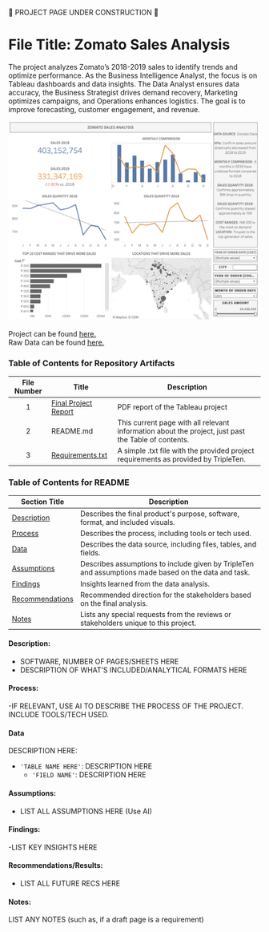 🚧 PROJECT PAGE UNDER CONSTRUCTION 🚧  

# File Title: Zomato Sales Analysis  

The project analyzes Zomato’s 2018-2019 sales to identify trends and optimize performance. As the Business Intelligence Analyst, the focus is on Tableau dashboards and data insights. The Data Analyst ensures data accuracy, the Business Strategist drives demand recovery, Marketing optimizes campaigns, and Operations enhances logistics. The goal is to improve forecasting, customer engagement, and revenue.  


[<img src="https://github.com/Michael-Migliore/Data_projects_TripleTen/blob/main/Images/Zomato%20Dashboard.png" alt="First Sheet of Project**">](https://public.tableau.com/views/ZomatoSalesAnalysis_17378150168530/Dashboard22?:language=en-US&:sid=&:redirect=auth&:display_count=n&:origin=viz_share_link)  

  
Project can be found <a href="https://public.tableau.com/views/ZomatoSalesAnalysis_17378150168530/Dashboard22?:language=en-US&:sid=&:redirect=auth&:display_count=n&:origin=viz_share_link"><u>here</u>.</a>  
Raw Data can be found <a href="https://drive.google.com/drive/folders/1KXcrqVbO85_mU9ml4afypz7J0j_wHm8z?usp=drive_link"><u>here</u>.</a>  

### Table of Contents for Repository Artifacts
| File Number | Title | Description |
| :-----------: | ----------- |----------- |
| 1 | [Final Project Report](https://github.com/Michael-Migliore/Data_projects_TripleTen/blob/main/Zomato%20Sales%20Analysis/FINAL%20PROJECT%20REPORT%20(Updated).pdf) | PDF report of the Tableau project |
| 2 | README.md | This current page with all relevant information about the project, just past the Table of contents. |
| 3 | [Requirements.txt](https://github.com/Michael-Migliore/Data_projects_TripleTen/blob/main/Zomato%20Sales%20Analysis/Requirments.txt) | A simple .txt file with the provided project requirements as provided by TripleTen. |

### Table of Contents for README
| Section Title | Description |
| ----------- |----------- |
| [Description](LINK) | Describes the final product's purpose, software, format, and included visuals. |
| [Process](LINK) | Describes the process, including tools or tech used. |
| [Data](LINK) | Describes the data source, including files, tables, and fields. |
| [Assumptions](LINK) | Describes assumptions to include given by TripleTen and assumptions made based on the data and task. |
| [Findings](LINK) | Insights learned from the data analysis. |
| [Recommendations](LINK) | Recommended direction for the stakeholders based on the final analysis. |
| [Notes](LINK) | Lists any special requests from the reviews or stakeholders unique to this project. |

#### Description:
- SOFTWARE, NUMBER OF PAGES/SHEETS HERE
- DESCRIPTION OF WHAT’S INCLUDED/ANALYTICAL FORMATS HERE

#### Process:
-IF RELEVANT, USE AI TO DESCRIBE THE PROCESS OF THE PROJECT. INCLUDE TOOLS/TECH USED.

#### Data
DESCRIPTION HERE:
- `'TABLE NAME HERE'`: DESCRIPTION HERE
    - `'FIELD NAME'`: DESCRIPTION HERE

#### Assumptions:
- LIST ALL ASSUMPTIONS HERE (Use AI)


#### Findings:
-LIST KEY INSIGHTS HERE

#### Recommendations/Results:
- LIST ALL FUTURE RECS HERE

#### Notes:
LIST ANY NOTES (such as, if a draft page is a requirement)

